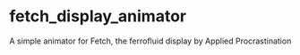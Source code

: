 # fetch_display_animator
A simple animator for Fetch, the ferrofluid display by Applied Procrastination
